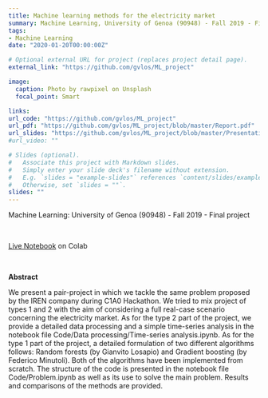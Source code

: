 ```yaml
---
title: Machine learning methods for the electricity market
summary: Machine Learning, University of Genoa (90948) - Fall 2019 - Final project
tags:
- Machine Learning
date: "2020-01-20T00:00:00Z"

# Optional external URL for project (replaces project detail page).
external_link: "https://github.com/gvlos/ML_project"

image:
  caption: Photo by rawpixel on Unsplash
  focal_point: Smart

links:
url_code: "https://github.com/gvlos/ML_project"
url_pdf: "https://github.com/gvlos/ML_project/blob/master/Report.pdf"
url_slides: "https://github.com/gvlos/ML_project/blob/master/Presentation.pdf"
#url_video: ""

# Slides (optional).
#   Associate this project with Markdown slides.
#   Simply enter your slide deck's filename without extension.
#   E.g. `slides = "example-slides"` references `content/slides/example-slides.md`.
#   Otherwise, set `slides = ""`.
slides: ""
---
```


Machine Learning: University of Genoa (90948) - Fall 2019 - Final project

<br>

[Live Notebook](https://colab.research.google.com/drive/1VTr14Lc-uP8Ss2yH9bPq1lknbLg1tH3u?usp=sharing) on Colab

<br>

<b>Abstract</b>

We present a pair-project in which we tackle the same problem proposed by the
IREN company during C1A0 Hackathon. We tried to mix project of types 1 and 2
with the aim of considering a full real-case scenario concerning the electricity market.
As for the type 2 part of the project, we provide a detailed data processing and a
simple time-series analysis in the notebook file Code/Data processing/Time-series
analysis.ipynb. As for the type 1 part of the project, a detailed formulation of two
different algorithms follows: Random forests (by Gianvito Losapio) and Gradient
boosting (by Federico Minutoli). Both of the algorithms have been implemented from scratch.
The structure of the code is presented in the notebook file Code/Problem.ipynb as
well as its use to solve the main problem. Results and comparisons of the methods
are provided.
